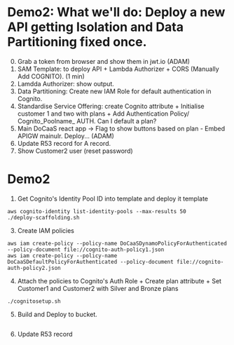 # Demo2: What we'll do: Deploy a new API getting Isolation and Data Partitioning fixed once.
0. Grab a token from browser and show them in jwt.io (ADAM)
1. SAM Template: to deploy API + Lambda Authorizer + CORS (Manually Add COGNITO). (1 min)
2. Lamdda Authorizer: show output.
3. Data Partitioning: Create new IAM Role for default authentication in Cognito.
4. Standardise Service Offering: create Cognito attribute + Initialise customer 1 and two with plans + Add Authentication Policy/ Cognito_Poolname_ AUTH. Can I default a plan?
5. Main DoCaaS react app -> Flag to show buttons based on plan - Embed APIGW mainulr. Deploy... (ADAM)
6. Update R53 record for A record.
7. Show Customer2 user (reset password)

# Demo2
1. Get Cognito's Identity Pool ID into template and deploy it template
```shell
aws cognito-identity list-identity-pools --max-results 50
./deploy-scaffolding.sh
```


3. Create IAM policies
```shell
aws iam create-policy --policy-name DoCaaSDynamoPolicyForAuthenticated --policy-document file://cognito-auth-policy1.json
aws iam create-policy --policy-name DoCaaSDefaultPolicyForAuthenticated --policy-document file://cognito-auth-policy2.json
```
4. Attach the policies to Cognito's Auth Role + Create plan attribute + Set Customer1 and Customer2 with Silver and Bronze plans
```shell
./cognitosetup.sh
```

5. Build and Deploy to bucket.
```shell

```

6. Update R53 record
```shell

```